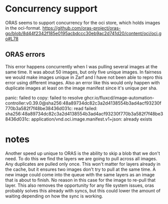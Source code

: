 # Concurrency support
ORAS seems to support concurrency for the oci store, which holds images in the oci-format. https://github.com/oras-project/oras-go/blob/8d44f2342f185e0195acbdccc30eb9ac2d741d20/content/oci/oci.go#L78

## ORAS errors
This error happens concurrently when I was pulling several images at the same time. It was about 50 images, but only five unique images. In fairness we would make images unique in Zarf and I have not been able to repro this error using different images. Also an error like this would only happen with duplicate images at least on the image manifest since it's unique per sha.

panic: failed to copy: failed to resolve ghcr.io/fluxcd/image-automation-controller:v0.39.0@sha256:48a89734dc82c3a2d4138554b3ad4acf93230f770b3a582f7f48be38436d031c: read failed: sha256:48a89734dc82c3a2d4138554b3ad4acf93230f770b3a582f7f48be38436d031c: application/vnd.oci.image.manifest.v1+json: already exists

# notes
Another speed up unique to ORAS is the ability to skip a blob that we don't need. To do this we find the layers we are going to pull across all images. Any duplicates are pulled only once. This won't matter for layers already in the cache, but it ensures two images don't try to pull at the same time. A new image could come into the queue with the same layers as an image that is about to finish. No reason in this case for the image to re-pull that layer. This also removes the opportunity for any file system issues, oras probably solves this already with syncs, but this could lower the amount of waiting depending on how the sync is working. 